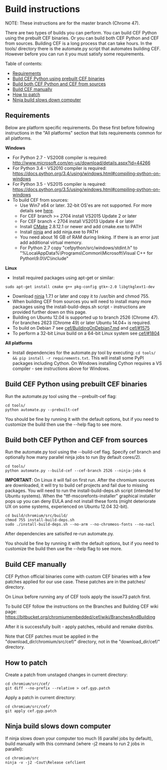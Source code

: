 # Build instructions

NOTE: These instructions are for the master branch (Chrome 47).

There are two types of builds you can perform. You can build
CEF Python using the prebuilt CEF binaries. Or you can build both
CEF Python and CEF from sources. Building CEF is a long process that
can take hours. In the tools/ directory there is the automate.py
script that automates building CEF. However before you can run it
you must satisfy some requirements.


Table of contents:
* [Requirements](#requirements)
* [Build CEF Python using prebuilt CEF binaries](#build-cefpython-using-prebuilt-cef-binaries)
* [Build both CEF Python and CEF from sources](#build-both-cefpython-and-cef-from-sources)
* [Build CEF manually](#build-cef-manually)
* [How to patch](#how-to-patch)
* [Ninja build slows down computer](#ninja-build-slows-down-computer)


## Requirements

Below are platform specific requirements. Do these first before
following instructions in the "All platforms" section that lists
requirements common for all platforms.

__Windows__

* For Python 2.7 - VS2008 compiler is required:
  http://www.microsoft.com/en-us/download/details.aspx?id=44266
* For Python 3.4 - VS2010 compiler is required:
  https://docs.python.org/3.4/using/windows.html#compiling-python-on-windows
* For Python 3.5 - VS2015 compiler is required:
  https://docs.python.org/3.5/using/windows.html#compiling-python-on-windows
* To build CEF from sources:
    * Use Win7 x64 or later. 32-bit OS'es are not supported. For more details
     see [here](https://www.chromium.org/developers/how-tos/build-instructions-windows).
    * For CEF branch >= 2704 install VS2015 Update 2 or later
    * For CEF branch < 2704 install VS2013 Update 4 or later
    * Install [CMake](https://cmake.org/) 2.8.12.1 or newer and add cmake.exe
        to PATH
    * Install [ninja](http://martine.github.io/ninja/) and add ninja.exe
        to PATH
    * You need about 16 GB of RAM during linking. If there is an error
        just add additional virtual memory.
    * For Python 2.7 copy "cefpython/src/windows/stdint.h" to
      "%LocalAppData%\Programs\Common\Microsoft\Visual C++ for Python\9.0\VC\include\"


__Linux__

* Install required packages using apt-get or similar:
```
sudo apt-get install cmake g++ pkg-config gtk+-2.0 libgtkglext1-dev
```
* Download [ninja](http://martine.github.io/ninja/) 1.7.1 or later
  and copy it to /usr/bin and chmod 755.
* When building CEF from sources you will need to install many more packages
  using the install-build-deps.sh script - instructions are provided
  further down on this page.
* Building on Ubuntu 12.04 is supported up to branch 2526 (Chrome 47).
  For branches 2623 (Chrome 49) or later Ubuntu 14.04+ is required.
* To build on Debian 7 see
  [cef/BuildingOnDebian7.md](https://bitbucket.org/chromiumembedded/cef/wiki/BuildingOnDebian7.md) and
  [cef/#1575](https://bitbucket.org/chromiumembedded/cef/issues/1575)
* To perform a 32-bit Linux build on a 64-bit Linux system see
  [cef/#1804](https://bitbucket.org/chromiumembedded/cef/issues/1804)


__All platforms__

* Install dependencies for the automate.py tool by executing:
  `cd tools/ && pip install -r requirements.txt`. This will install
  some PyPI packages including Cython. On Windows installing Cython
  requires a VS compiler - see instructions above for Windows.


## Build CEF Python using prebuilt CEF binaries

Run the automate.py tool using the --prebuilt-cef flag:
```
cd tools/
python automate.py --prebuilt-cef
```

You should be fine by running it with the default options, but if you
need to customize the build then use the --help flag to see more.


## Build both CEF Python and CEF from sources

Run the automate.py tool using the --build-cef flag. Specify cef branch
and optionally how many parallel ninja jobs to run (by default cores/2).

```
cd tools/
python automate.py --build-cef --cef-branch 2526 --ninja-jobs 6
```

__IMPORTANT__: On Linux it will fail on first run. After the chromium
sources are downloaded, it will try to build cef projects and fail
due to missing packages. You will need to run the install-build-deps.sh
script (intended for Ubuntu systems). When the "ttf-mscorefonts-installer"
graphical installer pops up you can deny EULA and not install these fonts
(might deteriorate UX on some systems, experienced on Ubuntu 12.04 32-bit).

```
cd build/chromium/src/build/
chmod 755 install-build-deps.sh
sudo ./install-build-deps.sh --no-arm --no-chromeos-fonts --no-nacl
```

After dependencies are satisifed re-run automate.py.

You should be fine by running it with the default options, but if you
need to customize the build then use the --help flag to see more.


## Build CEF manually

CEF Python official binaries come with custom CEF binaries with
a few patches applied for our use case. These patches are in the
patches/ directory.

On Linux before running any of CEF tools apply the issue73 patch
first.

To build CEF follow the instructions on the Branches and Building
CEF wiki page:
https://bitbucket.org/chromiumembedded/cef/wiki/BranchesAndBuilding

After it is successfully built - apply patches, rebuild and remake
distribs.

Note that CEF patches must be applied in the "download_dir/chromium/src/cef/"
directory, not in the "download_dir/cef/" directory.


## How to patch

Create a patch from unstaged changes in current directory:
```
cd chromium/src/cef/
git diff --no-prefix --relative > cef.gyp.patch
```

Apply a patch in current directory:
```
cd chromium/src/cef/
git apply cef.gyp.patch
```


## Ninja build slows down computer

If ninja slows down your computer too much (6 parallel jobs by default),
build manually with this command (where -j2 means to run 2 jobs in parallel):
```
cd chromium/src
ninja -v -j2 -Cout\Release cefclient
```
